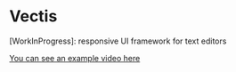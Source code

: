 # Vectis
[WorkInProgress]: responsive UI framework for text editors

[You can see an example video here](https://youtu.be/c_3sDx5lkv8)
